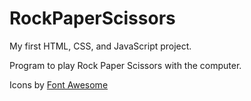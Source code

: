 # RockPaperScissors

My first HTML, CSS, and JavaScript project.

Program to play Rock Paper Scissors with the computer.

Icons by <a href=https://fontawesome.com/>Font Awesome</a>
